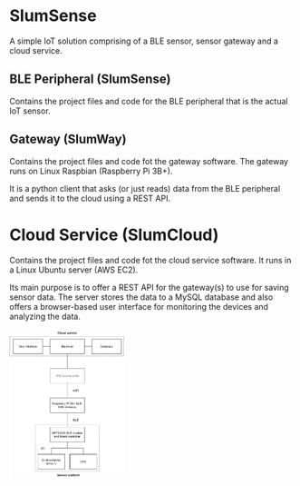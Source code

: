 # SlumSense
A simple IoT solution comprising of a BLE sensor, sensor gateway and a cloud service.

## BLE Peripheral (SlumSense)

Contains the project files and code for the BLE peripheral that is the actual IoT sensor.

## Gateway (SlumWay)

Contains the project files and code fot the gateway software. The gateway runs on Linux Raspbian (Raspberry Pi 3B+).

It is a python client that asks (or just reads) data from the BLE peripheral and sends it to the cloud using a REST API.

# Cloud Service (SlumCloud)

Contains the project files and code fot the cloud service software. It runs in a Linux Ubuntu server (AWS EC2).

Its main purpose is to offer a REST API for the gateway(s) to use for saving sensor data. The server stores the data to a MySQL database and also offers a browser-based user interface for monitoring the devices and analyzing the data.

<img src="docs/highlevel_diagram.png" alt="High-level diagram of the system" width="40%"/>
